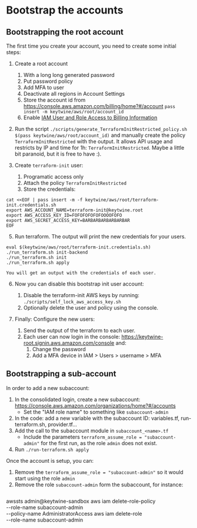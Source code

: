 # Bootstrap the accounts

## Bootstrapping the root account

The first time you create your account, you need to create some initial steps:

 1. Create a root account
    1. With a long long generated password
    2. Put password policy
    3. Add MFA to user
    4. Deactivate all regions in Account Settings
    5. Store the account id from https://console.aws.amazon.com/billing/home?#/account `pass insert -m keytwine/aws/root/account_id`
    6. Enable [IAM User and Role Access to Billing Information](https://console.aws.amazon.com/billing/home#/account)

 2. Run the script `./scripts/generate_TerraformInitRestricted_policy.sh $(pass keytwine/aws/root/account_id)` and
    manually create the policy `TerraformInitRestricted` with the output.
    It allows  API usage and restricts by IP and time for 1h: `TerraformInitRestricted`.
    Maybe a little bit paranoid, but it is free to have :).

 4. Create `terraform-init` user:
    1. Programatic access only
    2. Attach the policy `TerraformInitRestricted`
    3. Store the credentials:

```
cat <<EOF | pass insert -m -f keytwine/aws/root/terraform-init.credentials.sh
export AWS_ACCOUNT_NAME=terraform-init@keytwine.root
export AWS_ACCESS_KEY_ID=FOFOFOFOFOFOOOOFOFO
export AWS_SECRET_ACCESS_KEY=BARBARBARBARBARBAR
EOF
```

 5. Run terraform. The output will print the new credentials for your users.

```
eval $(keytwine/aws/root/terraform-init.credentials.sh)
./run_terraform.sh init-backend
./run_terraform.sh init
./run_terraform.sh apply
```

	You will get an output with the credentials of each user.

 6. Now you can disable this bootstrap init user account:
    1. Disable the terraform-init AWS keys by running: `./scripts/self_lock_aws_access_key.sh`
    2. Optionally delete the user and policy using the console.

 7. Finally: Configure the new users:
    1. Send the output of the terraform to each user.
    2. Each user can now login in the console: https://keytwine-root.signin.aws.amazon.com/console and:
		1. Change the password
		2. Add a MFA device in IAM > Users > username > MFA

## Bootstrapping a sub-account

In order to add a new subaccount:

 1. In the consolidated login, create a new subaccount: https://console.aws.amazon.com/organizations/home?#/accounts
	* Set the "IAM role name" to something like `subaccount-admin`
 2. In the code: add a new variable with the subaccount ID: variables.tf,  run-terraform.sh, provider.tf...
 3. Add the call to the subaccount module in `subaccount_<name>.tf`
	* Include the parameters `terraform_assume_role = "subaccount-admin"` for the first run, as the role `admin` does not exist.
 4. Run `./run-terraform.sh apply`

Once the account is setup, you can:

 1. Remove the `terraform_assume_role = "subaccount-admin"` so it would start using the role `admin`
 2. Remove the role `subaccount-admin` form the subaccount, for instance:
    ```
awssts admin@keytwine-sandbox
aws iam delete-role-policy \
	--role-name subaccount-admin \
	--policy-name AdministratorAccess
aws iam delete-role \
	--role-name subaccount-admin
```
